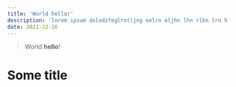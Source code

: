 ```yaml
---
title: 'World hello!'
description: 'lorem ipsum dolodzfeglrntljng eelrn eljhn lhn rlhn lrn hlrr'
date: 2021-12-16
---
```


> World **hello**!

# Some title
